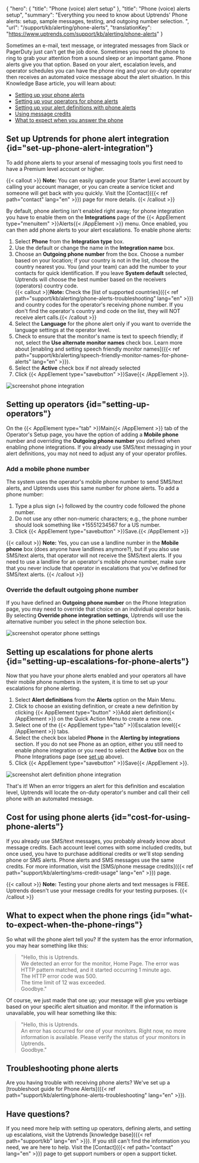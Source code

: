 {
  "hero": {
    "title": "Phone (voice) alert setup"
  },
  "title": "Phone (voice) alerts setup",
  "summary": "Everything you need to know about Uptrends' Phone alerts: setup, sample messages, testing, and outgoing number selection. ",
  "url": "/support/kb/alerting/phone-alerts",
  "translationKey": "https://www.uptrends.com/support/kb/alerting/phone-alerts"
}

Sometimes an e-mail, text message, or integrated messages from Slack or PagerDuty just can't get the job done. Sometimes you need the phone to ring to grab your attention from a sound sleep or an important game. Phone alerts give you that option. Based on your alert, escalation levels, and operator schedules you can have the phone ring and your on-duty operator then receives an automated voice message about the alert situation. In this Knowledge Base article, you will learn about:

-   [Setting up your phone alerts](#set-up-phone-alert-integration)
-   [Setting up your operators for phone alerts](#setting-up-operators)
-   [Setting up your alert definitions with phone alerts](#setting-up-escalations-for-phone-alerts)
-   [Using message credits](#cost-for-using-phone-alerts)
-   [What to expect when you answer the phone](#what-to-expect-when-the-phone-rings)

## Set up Uptrends for phone alert integration {id="set-up-phone-alert-integration"}

To add phone alerts to your arsenal of messaging tools you first need to have a Premium level account or higher.

{{< callout >}}
**Note:** You can easily upgrade your Starter Level account by calling your account manager, or you can create a service ticket and someone will get back with you quickly. Visit the [Contact]({{< ref path="contact" lang="en" >}}) page for more details.
{{< /callout >}}

By default, phone alerting isn't enabled right away; for phone integration you have to enable them on the **Integrations** page of the {{< AppElement type="menuitem" >}}Alerts{{< /AppElement >}} menu. Once enabled, you can then add phone alerts to your alert escalations. To enable phone alerts:

1.  Select **Phone** from the **Integration type** box.
2.  Use the default or change the name in the **Integration name** box.
3.  Choose an **Outgoing phone number** from the box. Choose a number based on your location; if your country is not in the list, choose the country nearest you. You (and your team) can add the number to your contacts for quick identification. If you leave **System default** selected, Uptrends will choose the best number based on the receivers (operators) country code.  
    {{< callout >}}**Note:** Check the [list of supported countries]({{< ref path="support/kb/alerting/phone-alerts-troubleshooting" lang="en" >}}) and country codes for the operator's receiving phone number. If you don't find the operator's country and code on the list, they will NOT receive alert calls.{{< /callout >}} 
4.  Select the **Language** for the phone alert only if you want to override the language settings at the operator level.
5.  Check to ensure that the monitor's name is text to speech friendly; if not, select the **Use alternate monitor names** check box. Learn more about [enabling and setting speech friendly monitor names]({{< ref path="support/kb/alerting/speech-friendly-monitor-names-for-phone-alerts" lang="en" >}}).
6.  Select the **Active** check box if not already selected
7.  Click {{< AppElement type="savebutton" >}}Save{{< /AppElement >}}.

![screenshot phone integration](/img/content/scr_integrations-phone.min.png)

## Setting up operators {id="setting-up-operators"}

On the {{< AppElement type="tab" >}}Main{{< /AppElement >}} tab of the Operator's Setup page, you have the option of adding a **Mobile phone** number and overriding the **Outgoing phone number** you defined when enabling phone integrations. If you already use SMS/text messaging in your alert definitions, you may not need to adjust any of your operator profiles.

### Add a mobile phone number

The system uses the operator's mobile phone number to send SMS/text alerts, and Uptrends uses this same number for phone alerts. To add a phone number:

1.  Type a plus sign (\+) followed by the country code followed the phone number.
2.  Do not use any other non-numeric characters; e.g., the phone number should look something like \+15551234567 for a US number.
3.  Click {{< AppElement type="savebutton" >}}Save.{{< /AppElement >}} 

{{< callout >}}
**Note:** Yes, you can use a landline number in the **Mobile phone** box (does anyone have landlines anymore?), but if you also use SMS/text alerts, that operator will not receive the SMS/text alerts. If you need to use a landline for an operator's mobile phone number, make sure that you never include that operator in escalations that you've defined for SMS/text alerts.
{{< /callout >}}

### Override the default outgoing phone number

If you have defined an **Outgoing phone number** on the Phone Integration page, you may need to override that choice on an individual operator basis. By selecting **Override phone integration settings**, Uptrends will use the alternative number you select in the phone selection box.

![screenshot operator phone settings](/img/content/scr_integrations-override-phone-settings.min.png)
## Setting up escalations for phone alerts {id="setting-up-escalations-for-phone-alerts"}

Now that you have your phone alerts enabled and your operators all have their mobile phone numbers in the system, it is time to set up your escalations for phone alerting.

1.  Select **Alert definitions** from the **Alerts** option on the Main Menu.
2.  Click to choose an existing definition, or create a new definition by clicking {{< AppElement type="button" >}}Add alert definition{{< /AppElement >}} on the Quick Action Menu to create a new one.
3.  Select one of the {{< AppElement type="tab" >}}Escalation level{{< /AppElement >}} tabs.
4.  Select the check box labeled **Phone** in the **Alerting by integrations** section. If you do not see Phone as an option, either you still need to enable phone integration or you need to select the **Active** box on the Phone Integrations page (see [set up](#set-up-uptrends-for-phone-alert-integration) above).
5.  Click {{< AppElement type="savebutton" >}}Save{{< /AppElement >}}.

![screenshot alert definition phone integration](/img/content/scr_phone-integration-alert-definition.min.png)

That's it! When an error triggers an alert for this definition and escalation level, Uptrends will locate the on-duty operator's number and call their cell phone with an automated message.

## Cost for using phone alerts {id="cost-for-using-phone-alerts"}

If you already use SMS/text messages, you probably already know about message credits. Each account level comes with some included credits, but once used, you have to purchase additional credits or we'll stop sending phone or SMS alerts. Phone alerts and SMS messages use the same credits. For more information, visit the [SMS/phone message credits]({{< ref path="support/kb/alerting/sms-credit-usage" lang="en" >}}) page.

{{< callout >}}
**Note:** Testing your phone alerts and text messages is FREE. Uptrends doesn't use your message credits for your testing purposes.
{{< /callout >}}

## What to expect when the phone rings {id="what-to-expect-when-the-phone-rings"}

So what will the phone alert tell you? If the system has the error information, you may hear something like this:

> "Hello, this is Uptrends.  
> We detected an error for the monitor, Home Page. The error was HTTP pattern matched, and it started occurring 1 minute ago.  
> The HTTP error code was 500.  
> The time limit of 12 was exceeded.  
> Goodbye."

Of course, we just made that one up; your message will give you verbiage based on your specific alert situation and monitor. If the information is unavailable, you will hear something like this:

> "Hello, this is Uptrends.  
> An error has occurred for one of your monitors. Right now, no more information is available. Please verify the status of your monitors in Uptrends.  
> Goodbye."

## Troubleshooting phone alerts

Are you having trouble with receiving phone alerts? We've set up a [troubleshoot guide for Phone Alerts]({{< ref path="support/kb/alerting/phone-alerts-troubleshooting" lang="en" >}}).

## Have questions?

If you need more help with setting up operators, defining alerts, and setting up escalations, visit the Uptrends [knowledge base]({{< ref path="support/kb" lang="en" >}}). If you still can't find the information you need, we are here to help. Visit the [Contact]({{< ref path="contact" lang="en" >}}) page to get support numbers or open a support ticket.
